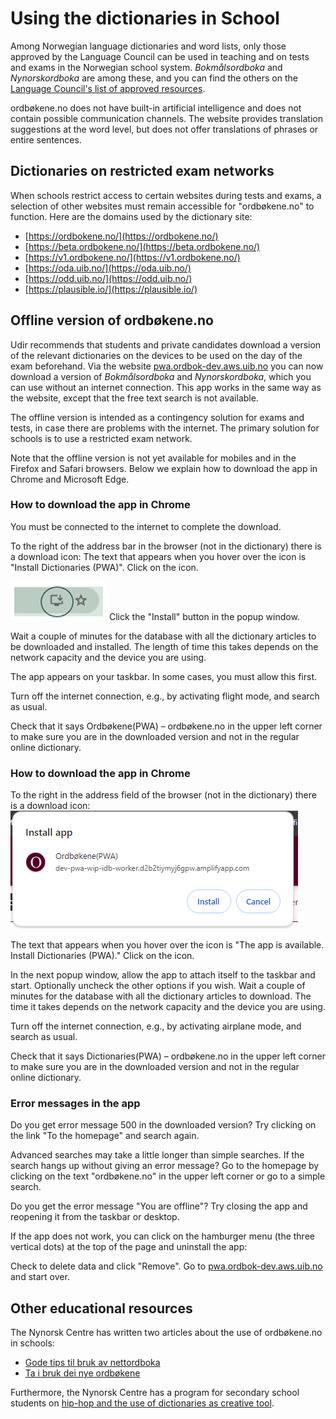 # Using the dictionaries in School
Among Norwegian language dictionaries and word lists, only those approved by the Language Council can be used in teaching and on tests and exams in the Norwegian school system. _Bokmålsordboka_ and _Nynorskordboka_ are among these, and you can find the others on the [Language Council's list of approved resources](https://www.sprakradet.no/sprakhjelp/Skriverad/Ordlister/Ordlister-til-skulebruk/).

ordbøkene.no does not have built-in artificial intelligence and does not contain possible communication channels. The website provides translation suggestions at the word level, but does not offer translations of phrases or entire sentences.

## Dictionaries on restricted exam networks
When schools restrict access to certain websites during tests and exams, a selection of other websites must remain accessible for "ordbøkene.no" to function. Here are the domains used by the dictionary site:

*   [https://ordbokene.no/](https://ordbokene.no/)
*   [https://beta.ordbokene.no/](https://beta.ordbokene.no/)
*   [https://v1.ordbokene.no/](https://v1.ordbokene.no/)
*   [https://oda.uib.no/](https://oda.uib.no/)
*   [https://odd.uib.no/](https://odd.uib.no/)
*   [https://plausible.io/](https://plausible.io/)

## Offline version of ordbøkene.no
Udir recommends that students and private candidates download a version of the relevant dictionaries on the devices to be used on the day of the exam beforehand. Via the website [pwa.ordbok-dev.aws.uib.no](pwa.ordbok-dev.aws.uib.no) you can now download a version of _Bokmålsordboka_ and _Nynorskordboka_, which you can use without an internet connection. This app works in the same way as the website, except that the free text search is not available.

The offline version is intended as a contingency solution for exams and tests, in case there are problems with the internet. The primary solution for schools is to use a restricted exam network.

Note that the offline version is not yet available for mobiles and in the Firefox and Safari browsers. Below we explain how to download the app in Chrome and Microsoft Edge.

### How to download the app in Chrome
You must be connected to the internet to complete the download.

To the right of the address bar in the browser (not in the dictionary) there is a download icon:
The text that appears when you hover over the icon is "Install Dictionaries (PWA)". Click on the icon.

![Alt text](content-images/Picture1.png)
Click the "Install" button in the popup window.

Wait a couple of minutes for the database with all the dictionary articles to be downloaded and installed. The length of time this takes depends on the network capacity and the device you are using.

The app appears on your taskbar. In some cases, you must allow this first.

Turn off the internet connection, e.g., by activating flight mode, and search as usual.

Check that it says Ordbøkene(PWA) – ordbøkene.no in the upper left corner to make sure you are in the downloaded version and not in the regular online dictionary.

### How to download the app in Chrome
To the right in the address field of the browser (not in the dictionary) there is a download icon:
![Alt text](/content-images/Install_eng.png)

The text that appears when you hover over the icon is "The app is available. Install Dictionaries (PWA)." Click on the icon.

In the next popup window, allow the app to attach itself to the taskbar and start. Optionally uncheck the other options if you wish. Wait a couple of minutes for the database with all the dictionary articles to download. The time it takes depends on the network capacity and the device you are using.

Turn off the internet connection, e.g., by activating airplane mode, and search as usual.

Check that it says Dictionaries(PWA) – ordbøkene.no in the upper left corner to make sure you are in the downloaded version and not in the regular online dictionary.

### Error messages in the app
Do you get error message 500 in the downloaded version? Try clicking on the link "To the homepage" and search again.

Advanced searches may take a little longer than simple searches. If the search hangs up without giving an error message? Go to the homepage by clicking on the text "ordbøkene.no" in the upper left corner or go to a simple search.

Do you get the error message "You are offline"? Try closing the app and reopening it from the taskbar or desktop.

If the app does not work, you can click on the hamburger menu (the three vertical dots) at the top of the page and uninstall the app:

Check to delete data and click "Remove". Go to [pwa.ordbok-dev.aws.uib.no](pwa.ordbok-dev.aws.uib.no) and start over.


## Other educational resources
The Nynorsk Centre has written two articles about the use of ordbøkene.no in schools:
*   [Gode tips til bruk av nettordboka](https://nynorsksenteret.no/vidaregaande/grammatikk/gode-tips-til-bruk-av-nettordboka)
*   [Ta i bruk dei nye ordbøkene](https://nynorsksenteret.no/blogg/ta-i-bruk-dei-nye-ordbokene)

Furthermore, the Nynorsk Centre has a program for secondary school students on [hip-hop and the use of dictionaries as creative tool](https://nynorsksenteret.no/ungdomsskule/skriving/kreativ-skriving/hiphop-ordboka-som-kreativt-verktoy).